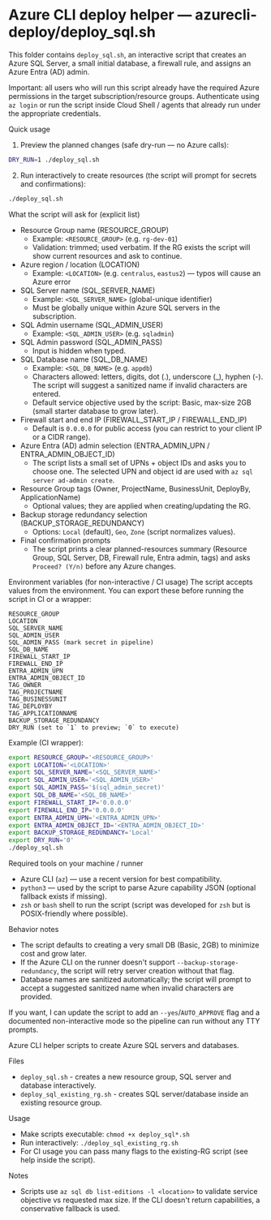 
# Azure CLI deploy helper — azurecli-deploy/deploy_sql.sh

This folder contains `deploy_sql.sh`, an interactive script that creates an Azure SQL Server, a small initial database, a firewall rule, and assigns an Azure Entra (AD) admin.

Important: all users who will run this script already have the required Azure permissions in the target subscription/resource groups. Authenticate using `az login` or run the script inside Cloud Shell / agents that already run under the appropriate credentials.

Quick usage
1) Preview the planned changes (safe dry-run — no Azure calls):
```bash
DRY_RUN=1 ./deploy_sql.sh
```

2) Run interactively to create resources (the script will prompt for secrets and confirmations):
```bash
./deploy_sql.sh
```

What the script will ask for (explicit list)
- Resource Group name (RESOURCE_GROUP)
	- Example: `<RESOURCE_GROUP>` (e.g. `rg-dev-01`)
	- Validation: trimmed; used verbatim. If the RG exists the script will show current resources and ask to continue.
- Azure region / location (LOCATION)
	- Example: `<LOCATION>` (e.g. `centralus`, `eastus2`) — typos will cause an Azure error
- SQL Server name (SQL_SERVER_NAME)
	- Example: `<SQL_SERVER_NAME>` (global-unique identifier)
	- Must be globally unique within Azure SQL servers in the subscription.
- SQL Admin username (SQL_ADMIN_USER)
	- Example: `<SQL_ADMIN_USER>` (e.g. `sqladmin`)
- SQL Admin password (SQL_ADMIN_PASS)
	- Input is hidden when typed.
- SQL Database name (SQL_DB_NAME)
	- Example: `<SQL_DB_NAME>` (e.g. `appdb`)
	- Characters allowed: letters, digits, dot (.), underscore (_), hyphen (-). The script will suggest a sanitized name if invalid characters are entered.
	- Default service objective used by the script: Basic, max-size 2GB (small starter database to grow later).
- Firewall start and end IP (FIREWALL_START_IP / FIREWALL_END_IP)
	- Default is `0.0.0.0` for public access (you can restrict to your client IP or a CIDR range).
- Azure Entra (AD) admin selection (ENTRA_ADMIN_UPN / ENTRA_ADMIN_OBJECT_ID)
	- The script lists a small set of UPNs + object IDs and asks you to choose one. The selected UPN and object id are used with `az sql server ad-admin create`.
- Resource Group tags (Owner, ProjectName, BusinessUnit, DeployBy, ApplicationName)
	- Optional values; they are applied when creating/updating the RG.
- Backup storage redundancy selection (BACKUP_STORAGE_REDUNDANCY)
	- Options: `Local` (default), `Geo`, `Zone` (script normalizes values).
- Final confirmation prompts
	- The script prints a clear planned-resources summary (Resource Group, SQL Server, DB, Firewall rule, Entra admin, tags) and asks `Proceed? (Y/n)` before any Azure changes.

Environment variables (for non-interactive / CI usage)
The script accepts values from the environment. You can export these before running the script in CI or a wrapper:

	RESOURCE_GROUP
	LOCATION
	SQL_SERVER_NAME
	SQL_ADMIN_USER
	SQL_ADMIN_PASS (mark secret in pipeline)
	SQL_DB_NAME
	FIREWALL_START_IP
	FIREWALL_END_IP
	ENTRA_ADMIN_UPN
	ENTRA_ADMIN_OBJECT_ID
	TAG_OWNER
	TAG_PROJECTNAME
	TAG_BUSINESSUNIT
	TAG_DEPLOYBY
	TAG_APPLICATIONNAME
	BACKUP_STORAGE_REDUNDANCY
	DRY_RUN (set to `1` to preview; `0` to execute)

Example (CI wrapper):
```bash
export RESOURCE_GROUP='<RESOURCE_GROUP>'
export LOCATION='<LOCATION>'
export SQL_SERVER_NAME='<SQL_SERVER_NAME>'
export SQL_ADMIN_USER='<SQL_ADMIN_USER>'
export SQL_ADMIN_PASS='$(sql_admin_secret)'
export SQL_DB_NAME='<SQL_DB_NAME>'
export FIREWALL_START_IP='0.0.0.0'
export FIREWALL_END_IP='0.0.0.0'
export ENTRA_ADMIN_UPN='<ENTRA_ADMIN_UPN>'
export ENTRA_ADMIN_OBJECT_ID='<ENTRA_ADMIN_OBJECT_ID>'
export BACKUP_STORAGE_REDUNDANCY='Local'
export DRY_RUN='0'
./deploy_sql.sh
```


Required tools on your machine / runner
- Azure CLI (`az`) — use a recent version for best compatibility.
- `python3` — used by the script to parse Azure capability JSON (optional fallback exists if missing).
- `zsh` or `bash` shell to run the script (script was developed for `zsh` but is POSIX-friendly where possible).

Behavior notes
- The script defaults to creating a very small DB (Basic, 2GB) to minimize cost and grow later.
- If the Azure CLI on the runner doesn't support `--backup-storage-redundancy`, the script will retry server creation without that flag.
- Database names are sanitized automatically; the script will prompt to accept a suggested sanitized name when invalid characters are provided.

If you want, I can update the script to add an `--yes`/`AUTO_APPROVE` flag and a documented non-interactive mode so the pipeline can run without any TTY prompts.

Azure CLI helper scripts to create Azure SQL servers and databases.

Files
- `deploy_sql.sh` - creates a new resource group, SQL server and database interactively.
- `deploy_sql_existing_rg.sh` - creates SQL server/database inside an existing resource group.

Usage
- Make scripts executable: `chmod +x deploy_sql*.sh`
- Run interactively: `./deploy_sql_existing_rg.sh`
- For CI usage you can pass many flags to the existing-RG script (see help inside the script).

Notes
- Scripts use `az sql db list-editions -l <location>` to validate service objective vs requested max size. If the CLI doesn't return capabilities, a conservative fallback is used.
